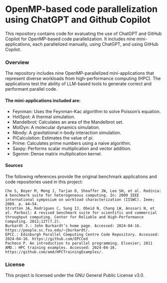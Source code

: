 # OpenMP-based code parallelization using ChatGPT and Github Copilot

This repository contains code for evaluating the use of ChatGPT and GitHub Copilot for OpenMP-based code parallelization. It includes nine mini-applications, each parallelized manually, using ChatGPT, and using GitHub Copilot. 

### Overview
The repository includes nine OpenMP-parallelized mini-applications that represent diverse workloads from high-performance computing (HPC). The applications test the ability of LLM-based tools to generate correct and performant parallel code.

#### The mini-applications included are:
- Feynman: Uses the Feynman-Kac algorithm to solve Poisson’s equation.
- HotSpot: A thermal simulation.
- Mandelbrot: Calculates an area of the Mandelbrot set.
- MolDyn: A molecular dynamics simulation.
- Nbody: A gravitational n-body interaction simulation.
- PiCalculation: Estimates the value of pi.
- Prime: Calculates prime numbers using a naive algorithm.
- Saxpy: Performs scalar multiplication and vector addition.
- Sgemm: Dense matrix multiplication kernel.

#### Sources
The following references provide the original benchmark applications and code repositories used in this project:
```
Che S, Boyer M, Meng J, Tarjan D, Sheaffer JW, Lee SH, et al. Rodinia: A benchmark suite for heterogeneous computing. In: 2009 IEEE international symposium on workload characterization (IISWC). Ieee; 2009. p. 44–54.
Stratton JA, Rodrigues C, Sung IJ, Obeid N, Chang LW, Anssari N, et al. Parboil: A revised benchmark suite for scientific and commercial throughput computing. Center for Reliable and High-Performance Computing. 2012;127(7.2).
Burkardt J.: John Burkardt’s home page. Accessed: 2024-04-16. https://people.sc.fsu.edu/~jburkardt/.
EPCC.: Edinburgh Parallel Computing Centre Code Repository. Accessed: 2024-04-16. https://github.com/EPCCed
Pacheco P. An introduction to parallel programming. Elsevier; 2011
AMD.: HPC training examples. Accessed: 2024-04-16. https://github.com/amd/HPCTrainingExamples/.
```

### License
This project is licensed under the GNU General Public License v3.0.
